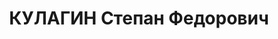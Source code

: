 ---
title: КУЛАГИН Степан Федорович
description: '1890 р. народження, с. Долматівка Тилігуло-Березанського району Одеської
  області, українець, із робітників, малоосвічений. Проживав у м. Миколаєві. Машиніст
  заводу.

  Заарештований 14.10.1937 р. Вироком Військової Колегії Верховного Суду СРСР від
  08.12.1937 р. засуджений до 20 років ув’язнення у ВТТ. Постановою Верховного Суду
  СРСР 07.06.1946 р. строк зменшено до 10 років ув’язнення у ВТТ. Подальша доля невідома.

  Реабілітований у 1957 р.'
---